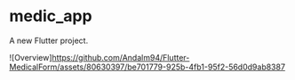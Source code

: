# medic_app

A new Flutter project.


![Overview]https://github.com/Andalm94/Flutter-MedicalForm/assets/80630397/be701779-925b-4fb1-95f2-56d0d9ab8387

